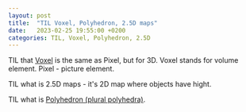 ```yaml
---
layout: post
title:  "TIL Voxel, Polyhedron, 2.5D maps"
date:   2023-02-25 19:55:00 +0200
categories: TIL, Voxel, Polyhedron, 2.5D
---
```

TIL that [Voxel](https://en.wikipedia.org/wiki/Voxel) is the same as Pixel, but for 3D. Voxel stands for volume element. Pixel - picture element.

TIL what is 2.5D maps - it's 2D map where objects have hight.

TIL what is [Polyhedron (plural polyhedra)](https://en.wikipedia.org/wiki/Polyhedron).
